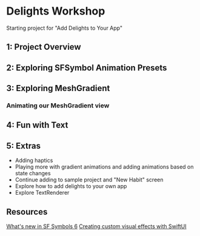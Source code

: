 # Delights Workshop
Starting project for "Add Delights to Your App"

## 1: Project Overview

## 2: Exploring SFSymbol Animation Presets

## 3: Exploring MeshGradient
### Animating our MeshGradient view

## 4: Fun with Text

## 5: Extras
- Adding haptics
- Playing more with gradient animations and adding animations based on state changes
- Continue adding to sample project and "New Habit" screen
- Explore how to add delights to your own app
- Explore TextRenderer

## Resources
[What's new in SF Symbols 6](https://developer.apple.com/wwdc24/10188)
[Creating custom visual effects with SwiftUI](https://developer.apple.com/wwdc24/10151)
